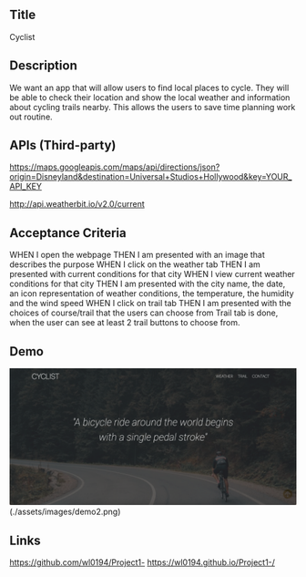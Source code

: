 
## Title
Cyclist

## Description

We want an app that will allow users to find local places to cycle. They will be able to check their  location and show the local weather and information about cycling trails nearby. This allows the users to save time planning work out routine. 

## APIs (Third-party)


 https://maps.googleapis.com/maps/api/directions/json?origin=Disneyland&destination=Universal+Studios+Hollywood&key=YOUR_API_KEY

 http://api.weatherbit.io/v2.0/current


## Acceptance Criteria
WHEN I open the webpage
THEN I am presented with an image that describes the purpose
WHEN I click on the weather tab
THEN I am presented with current conditions for that city
WHEN I view current weather conditions for that city
THEN I am presented with the city name, the date, an icon representation of weather conditions, the temperature, the humidity and the wind speed
WHEN I click on trail tab
THEN I am presented with the choices of course/trail that the users can choose from
Trail tab is done, when the user can see at least 2 trail buttons to choose from.

## Demo
![demo](./assets/images/demo.png)
 (./assets/images/demo2.png)

## Links
https://github.com/wl0194/Project1-
https://wl0194.github.io/Project1-/


